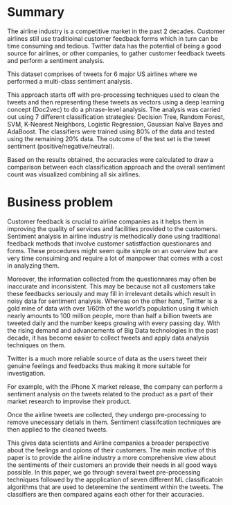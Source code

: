 # Summary

The airline industry is a competitive market in the past 2 decades. Customer airlines still use traditioinal customer feedback forms which in turn can be time consuming and tedious. Twitter data has the potential of being a good source for airlines, or other companies, to gather customer feedback tweets and perform a sentiment analysis. 

This dataset comprises of tweets for 6 major US airlines where we performed a multi-class sentiment analysis. 

This approach starts off with pre-processing techniques used to clean the tweets and then representing these tweets as vectors using a deep learning concept (Doc2vec) to do a phrase-level analysis. The analysis was carried out using 7 different classification strategies: Decision Tree, Random Forest, SVM, K-Nearest Neighbors, Logistic Regression, Gaussian Naïve Bayes and AdaBoost. The classifiers were trained using 80% of the data and tested using the remaining 20% data. The outcome of the test set is the tweet sentiment (positive/negative/neutral).

Based  on the results obtained, the accuracies were calculated to draw a comparison between each classification approach and the overall sentiment count was visualized combining all six airlines.

# Business problem 

Customer feedback is crucial to airline companies as it helps them in improving the quality of services and facilities provided to the customers. Sentiment analysis in airline industry is methodically done using traditional feedback methods that involve customer satistfaction questionares and forms. These procedures might seem quite simple on an overview but are very time consuiming and require a lot of manpower that comes with a cost in analyzing them. 

Moreover, the information collected from the questionnares may often be inaccurate and inconsistent.
This may be because not all customers take these feedbacks seriously and may fill in irrelevant details which result in noisy data for sentiment analysis. Whereas on the other hand, Twitter is a gold mine of data with over 1/60th of the world’s population using it which nearly amounts to 100 million people, more than half a billion tweets are tweeted daily and the number keeps growing with every passing day. With the rising demand and advancements of Big Data technologies in the past decade, it has become easier to collect tweets and apply data analysis techniques on them. 

Twitter is a much more reliable source of data as the users tweet their genuine feelings and feedbacks thus making it more suitable for investigation. 

For example, with the iPhone X market release, the company can perform a sentiment analysis on the tweets related to the product as a part of their market research to improvise their product. 

Once the airline tweets are collected, they undergo pre-processing to remove unecessary detials in them. Sentiment classifcation techniques are then applied to the cleaned tweets.

This gives data scientists and Airline companies a broader perspective about the feelings and opions of their customers. The main motive of this paper is to provide the airline industry a more comprehensive view about the sentiments of their customers an provide their needs in all good ways possible. In this paper, we go through several tweet pre-processing techniques followed by the appplication of seven different ML classificatoin algorithms that are used to deteremine the sentiment within the tweets. The classifiers are then compared agains each other for their accuracies. 
